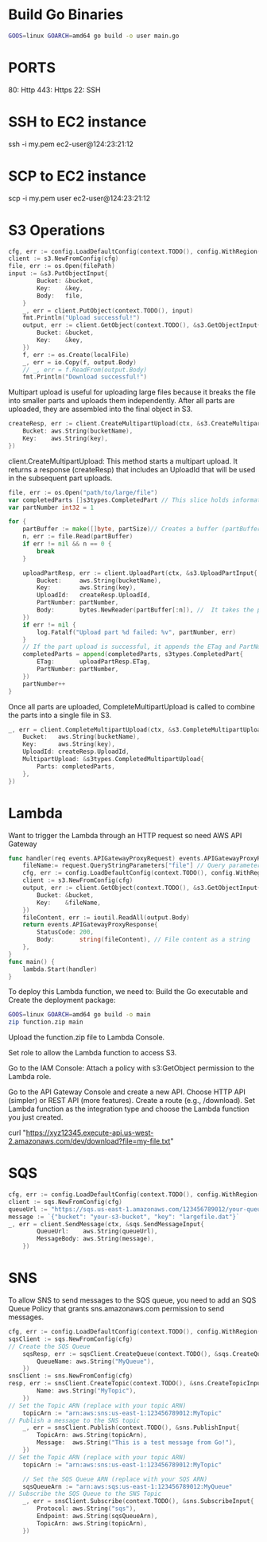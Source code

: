 
# Build Go Binaries
```bash
GOOS=linux GOARCH=amd64 go build -o user main.go
```
# PORTS
80: Http
443: Https
22: SSH

# SSH to EC2 instance
ssh -i my.pem ec2-user@124:23:21:12

# SCP to EC2 instance
scp -i my.pem user ec2-user@124:23:21:12

# S3 Operations

```go
cfg, err := config.LoadDefaultConfig(context.TODO(), config.WithRegion("us-east-1"))
client := s3.NewFromConfig(cfg)
file, err := os.Open(filePath)
input := &s3.PutObjectInput{
		Bucket: &bucket,
		Key:    &key,
		Body:   file,
	}
	_, err = client.PutObject(context.TODO(), input)
    fmt.Println("Upload successful!")
    output, err := client.GetObject(context.TODO(), &s3.GetObjectInput{
		Bucket: &bucket,
		Key:    &key,
	})
    f, err := os.Create(localFile)
    _, err = io.Copy(f, output.Body)
    // _, err = f.ReadFrom(output.Body)
    fmt.Println("Download successful!")
```
Multipart upload is useful for uploading large files because it breaks the file into smaller parts and uploads them independently. After all parts are uploaded, they are assembled into the final object in S3.
```go
createResp, err := client.CreateMultipartUpload(ctx, &s3.CreateMultipartUploadInput{
	Bucket: aws.String(bucketName),
	Key:    aws.String(key),
})
```
client.CreateMultipartUpload: This method starts a multipart upload. It returns a response (createResp) that includes an UploadId that will be used in the subsequent part uploads.
```go
file, err := os.Open("path/to/large/file")
var completedParts []s3types.CompletedPart // This slice holds information about each successfully uploaded part (ETag and part number). It will be used when completing the multipart upload.
var partNumber int32 = 1

for {
	partBuffer := make([]byte, partSize)// Creates a buffer (partBuffer) to hold each chunk of the file. The buffer size is partSize, which is 5 MB.
	n, err := file.Read(partBuffer)
	if err != nil && n == 0 {
		break
	}

	uploadPartResp, err := client.UploadPart(ctx, &s3.UploadPartInput{
		Bucket:     aws.String(bucketName),
		Key:        aws.String(key),
		UploadId:   createResp.UploadId,
		PartNumber: partNumber,
		Body:       bytes.NewReader(partBuffer[:n]), //  It takes the part data from the buffer (partBuffer[:n]), which is the portion of the file being uploaded.
	})
	if err != nil {
		log.Fatalf("Upload part %d failed: %v", partNumber, err)
	}
    // If the part upload is successful, it appends the ETag and PartNumber to the completedParts slice, which will be used to finalize the upload.
	completedParts = append(completedParts, s3types.CompletedPart{
		ETag:       uploadPartResp.ETag,
		PartNumber: partNumber,
	})
	partNumber++
}
```
Once all parts are uploaded, CompleteMultipartUpload is called to combine the parts into a single file in S3.
```go
_, err = client.CompleteMultipartUpload(ctx, &s3.CompleteMultipartUploadInput{
	Bucket:   aws.String(bucketName),
	Key:      aws.String(key),
	UploadId: createResp.UploadId,
	MultipartUpload: &s3types.CompletedMultipartUpload{
		Parts: completedParts,
	},
})
```
# Lambda
Want to trigger the Lambda through an HTTP request so need AWS API Gateway

```go
func handler(req events.APIGatewayProxyRequest) events.APIGatewayProxyResponse {
    fileName:= request.QueryStringParameters["file"] // Query parameter for file name
    cfg, err := config.LoadDefaultConfig(context.TODO(), config.WithRegion("us-east-1"))
    client := s3.NewFromConfig(cfg)
    output, err := client.GetObject(context.TODO(), &s3.GetObjectInput{
		Bucket: &bucket,
		Key:    &fileName,
	})
    fileContent, err := ioutil.ReadAll(output.Body)
    return events.APIGatewayProxyResponse{
		StatusCode: 200,
		Body:       string(fileContent), // File content as a string
	},
}
func main() {
	lambda.Start(handler)
}
```
To deploy this Lambda function, we need to: Build the Go executable and Create the deployment package: 
```bash
GOOS=linux GOARCH=amd64 go build -o main
zip function.zip main 
```

Upload the function.zip file to Lambda Console. 

Set role to allow the Lambda function to access S3. 

Go to the IAM Console: Attach a policy with s3:GetObject permission to the Lambda role. 

Go to the API Gateway Console and create a new API. Choose HTTP API (simpler) or REST API (more features). Create a route (e.g., /download). Set Lambda function as the integration type and choose the Lambda function you just created.

curl "https://xyz12345.execute-api.us-west-2.amazonaws.com/dev/download?file=my-file.txt"

# SQS

```go
cfg, err := config.LoadDefaultConfig(context.TODO(), config.WithRegion("us-east-1"))
client := sqs.NewFromConfig(cfg)
queueUrl := "https://sqs.us-east-1.amazonaws.com/123456789012/your-queue"
message := `{"bucket": "your-s3-bucket", "key": "largefile.dat"}`
_, err = client.SendMessage(ctx, &sqs.SendMessageInput{
		QueueUrl:    aws.String(queueUrl),
		MessageBody: aws.String(message),
	})
```

# SNS
To allow SNS to send messages to the SQS queue, you need to add an SQS Queue Policy that grants sns.amazonaws.com permission to send messages.
```go
cfg, err := config.LoadDefaultConfig(context.TODO(), config.WithRegion("us-east-1"))
sqsClient := sqs.NewFromConfig(cfg)
// Create the SQS Queue
	sqsResp, err := sqsClient.CreateQueue(context.TODO(), &sqs.CreateQueueInput{
		QueueName: aws.String("MyQueue"),
	})
snsClient := sns.NewFromConfig(cfg)
resp, err := snsClient.CreateTopic(context.TODO(), &sns.CreateTopicInput{
		Name: aws.String("MyTopic"),
	})
// Set the Topic ARN (replace with your topic ARN)
	topicArn := "arn:aws:sns:us-east-1:123456789012:MyTopic"
// Publish a message to the SNS topic
	_, err = snsClient.Publish(context.TODO(), &sns.PublishInput{
		TopicArn: aws.String(topicArn),
		Message:  aws.String("This is a test message from Go!"),
	})
// Set the Topic ARN (replace with your topic ARN)
	topicArn := "arn:aws:sns:us-east-1:123456789012:MyTopic"

	// Set the SQS Queue ARN (replace with your SQS ARN)
	sqsQueueArn := "arn:aws:sqs:us-east-1:123456789012:MyQueue"
// Subscribe the SQS Queue to the SNS Topic
	_, err = snsClient.Subscribe(context.TODO(), &sns.SubscribeInput{
		Protocol: aws.String("sqs"),
		Endpoint: aws.String(sqsQueueArn),
		TopicArn: aws.String(topicArn),
	})
```